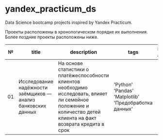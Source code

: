 # yandex_practicum_ds
Data Science bootcamp projects inspired by Yandex Practicum. 

Проекты расположены в хронологическом порядке их выполнения. Более поздние проекты расположены ниже.

| № | title | description | tags | Field of activity |
| - | ----- | ----------- | ---- | ----- |
| 01 | Исследование надёжности заёмщиков — анализ банковских данных | На основе статистики о платёжеспособности клиентов необходимо исследовать, влияет ли семейное положение и количество детей клиента на факт возврата кредита в срок | 'Python' 'Pandas' 'Matplotlib' 'Предобработка данных' |